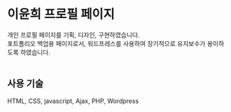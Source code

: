 # 이윤희 프로필 페이지

개인 프로필 페이지를 기획, 디자인, 구현하였습니다. </br>
포트폴리오 백업용 페이지로서, 워드프레스를 사용하여 장기적으로 유지보수가 용이하도록 하였습니다.
</br>
</br>
## 사용 기술
HTML, CSS, javascript, Ajax, PHP, Wordpress
